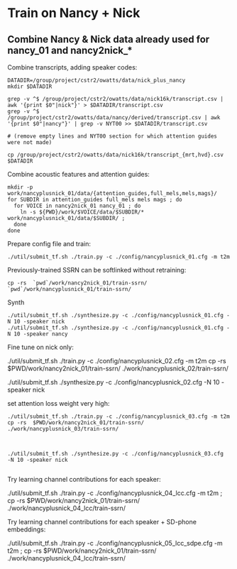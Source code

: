 
# Train on Nancy + Nick



## Combine Nancy & Nick data already used for nancy_01 and nancy2nick_*


Combine transcripts, adding speaker codes:
```
DATADIR=/group/project/cstr2/owatts/data/nick_plus_nancy
mkdir $DATADIR

grep -v ^$ /group/project/cstr2/owatts/data/nick16k/transcript.csv | awk '{print $0"|nick"}' > $DATADIR/transcript.csv
grep -v ^$ /group/project/cstr2/owatts/data/nancy/derived/transcript.csv | awk '{print $0"|nancy"}' | grep -v NYT00 >> $DATADIR/transcript.csv

# (remove empty lines and NYT00 section for which attention guides were not made)

cp /group/project/cstr2/owatts/data/nick16k/transcript_{mrt,hvd}.csv $DATADIR
```

Combine acoustic features and attention guides:

```
mkdir -p work/nancyplusnick_01/data/{attention_guides,full_mels,mels,mags}/
for SUBDIR in attention_guides full_mels mels mags ; do
  for VOICE in nancy2nick_01 nancy_01 ; do
    ln -s ${PWD}/work/$VOICE/data/$SUBDIR/* work/nancyplusnick_01/data/$SUBDIR/ ;
  done
done
```



Prepare config file and train:

```
./util/submit_tf.sh ./train.py -c ./config/nancyplusnick_01.cfg -m t2m
```

Previously-trained SSRN can be softlinked without retraining: 
```
cp -rs  `pwd`/work/nancy2nick_01/train-ssrn/ `pwd`/work/nancyplusnick_01/train-ssrn/
```


Synth

```
./util/submit_tf.sh ./synthesize.py -c ./config/nancyplusnick_01.cfg -N 10 -speaker nick
./util/submit_tf.sh ./synthesize.py -c ./config/nancyplusnick_01.cfg -N 10 -speaker nancy
```




Fine tune on nick only:

./util/submit_tf.sh ./train.py -c ./config/nancyplusnick_02.cfg -m t2m
cp -rs  $PWD/work/nancy2nick_01/train-ssrn/ ./work/nancyplusnick_02/train-ssrn/



 ./util/submit_tf.sh ./synthesize.py -c ./config/nancyplusnick_02.cfg     -N 10 -speaker nick



 set attention loss weight very high:


 ```
 ./util/submit_tf.sh ./train.py -c ./config/nancyplusnick_03.cfg -m t2m
cp -rs  $PWD/work/nancy2nick_01/train-ssrn/ ./work/nancyplusnick_03/train-ssrn/



 ./util/submit_tf.sh ./synthesize.py -c ./config/nancyplusnick_03.cfg     -N 10 -speaker nick


 ```



 Try learning channel contributions for each speaker:

 ./util/submit_tf.sh ./train.py -c ./config/nancyplusnick_04_lcc.cfg -m t2m ; cp -rs  $PWD/work/nancy2nick_01/train-ssrn/ ./work/nancyplusnick_04_lcc/train-ssrn/





 Try learning channel contributions for each speaker + SD-phone embeddings:

 ./util/submit_tf.sh ./train.py -c ./config/nancyplusnick_05_lcc_sdpe.cfg -m t2m ; cp -rs  $PWD/work/nancy2nick_01/train-ssrn/ ./work/nancyplusnick_04_lcc/train-ssrn/


